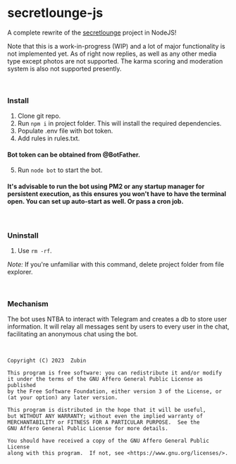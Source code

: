 # secretlounge-js

A complete rewrite of the [secretlounge](https://github.com/secretlounge) project in NodeJS!

Note that this is a work-in-progress (WIP) and a lot of major functionality is not implemented yet. As of right now replies, as well as any other media type except photos are not supported. The karma scoring and moderation system is also not supported presently.

<br>

### Install

1. Clone git repo.
2. Run ```npm i``` in project folder. This will install the required dependencies.
3. Populate .env file with bot token.
4. Add rules in rules.txt.

#### Bot token can be obtained from @BotFather.

5. Run ```node bot``` to start the bot.

#### It's advisable to run the bot using PM2 or any startup manager for persistent execution, as this ensures you won't have to have the terminal open. You can set up auto-start as well. Or pass a cron job.

<br>

### Uninstall

1. Use ```rm -rf```.

*Note:* If you're unfamiliar with this command, delete project folder from file explorer.

<br>

### Mechanism

The bot uses NTBA to interact with Telegram and creates a db to store user information. It will relay all messages sent by users to every user in the chat, facilitating an anonymous chat using the bot.

<br>


    Copyright (C) 2023  Zubin

    This program is free software: you can redistribute it and/or modify
    it under the terms of the GNU Affero General Public License as published
    by the Free Software Foundation, either version 3 of the License, or
    (at your option) any later version.

    This program is distributed in the hope that it will be useful,
    but WITHOUT ANY WARRANTY; without even the implied warranty of
    MERCHANTABILITY or FITNESS FOR A PARTICULAR PURPOSE.  See the
    GNU Affero General Public License for more details.

    You should have received a copy of the GNU Affero General Public License
    along with this program.  If not, see <https://www.gnu.org/licenses/>.

